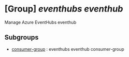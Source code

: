 # [Group] _eventhubs eventhub_

Manage Azure EventHubs eventhub

## Subgroups

- [consumer-group](/Commands/eventhubs/eventhub/consumer-group/readme.md)
: eventhubs eventhub consumer-group
